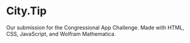 # City.Tip
Our submission for the Congressional App Challenge. Made with HTML, CSS, JavaScript, and Wolfram Mathematica.